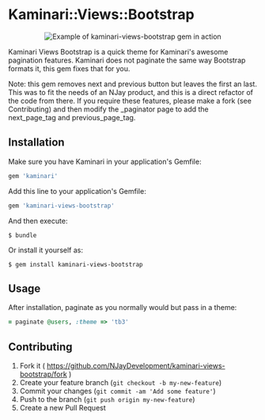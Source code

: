 # Kaminari::Views::Bootstrap
<p align="center">
  <img src="http://i.imgur.com/1zuWncL.png" alt="Example of kaminari-views-bootstrap gem in action"/>
</p>

Kaminari Views Bootstrap is a quick theme for Kaminari's awesome pagination features.
Kaminari does not paginate the same way Bootstrap formats it, this gem fixes that for you.

Note: this gem removes next and previous button but leaves the first an last. This was to fit the needs of an NJay product, and this is a direct refactor of the code from there.
If you require these features, please make a fork (see Contributing) and then modify the _paginator page to add the next_page_tag and previous_page_tag. 

## Installation
Make sure you have Kaminari in your application's Gemfile:
```ruby
gem 'kaminari'
```

Add this line to your application's Gemfile:

```ruby
gem 'kaminari-views-bootstrap'
```

And then execute:

    $ bundle

Or install it yourself as:

    $ gem install kaminari-views-bootstrap

## Usage

After installation, paginate as you normally would but pass in a theme:
```ruby
= paginate @users, :theme => 'tb3'
```

## Contributing

1. Fork it ( https://github.com/NJayDevelopment/kaminari-views-bootstrap/fork )
2. Create your feature branch (`git checkout -b my-new-feature`)
3. Commit your changes (`git commit -am 'Add some feature'`)
4. Push to the branch (`git push origin my-new-feature`)
5. Create a new Pull Request
